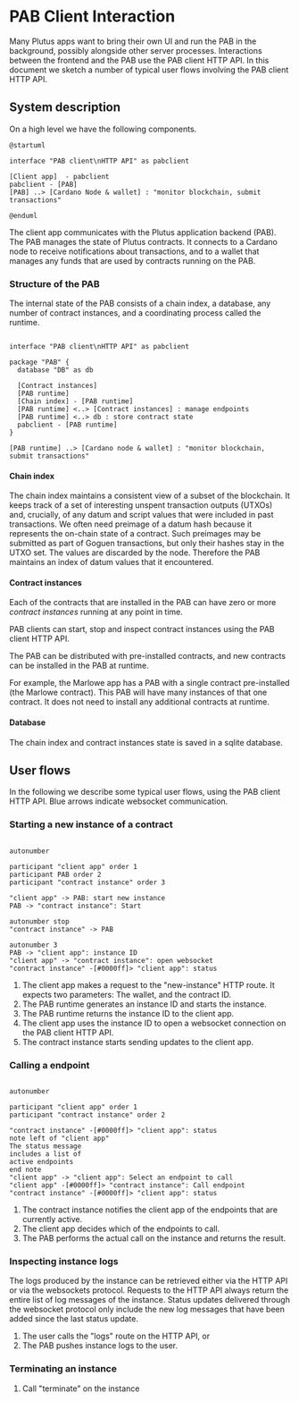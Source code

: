 # PAB Client Interaction

Many Plutus apps want to bring their own UI and run the PAB in the background, possibly alongside other server processes.
Interactions between the frontend and the PAB use the PAB client HTTP API.
In this document we sketch a number of typical user flows involving the PAB client HTTP API.

## System description

On a high level we have the following components.

```plantuml
@startuml

interface "PAB client\nHTTP API" as pabclient

[Client app]  - pabclient
pabclient - [PAB]
[PAB] ..> [Cardano Node & wallet] : "monitor blockchain, submit transactions"

@enduml
```

The client app communicates with the Plutus application backend (PAB).
The PAB manages the state of Plutus contracts.
It connects to a Cardano node to receive notifications about transactions, and to a wallet that manages any funds that are used by contracts running on the PAB.

### Structure of the PAB

The internal state of the PAB consists of a chain index, a database, any number of contract instances, and a coordinating process called the runtime.

```plantuml

interface "PAB client\nHTTP API" as pabclient

package "PAB" {
  database "DB" as db

  [Contract instances]
  [PAB runtime]
  [Chain index] - [PAB runtime]
  [PAB runtime] <..> [Contract instances] : manage endpoints
  [PAB runtime] <..> db : store contract state
  pabclient - [PAB runtime]
}

[PAB runtime] ..> [Cardano node & wallet] : "monitor blockchain, submit transactions"
```

#### Chain index

The chain index maintains a consistent view of a subset of the blockchain.
It keeps track of a set of interesting unspent transaction outputs (UTXOs) and, crucially, of any datum and script values that were included in past transactions.
We often need preimage of a datum hash because it represents the on-chain state of a contract.
Such preimages may be submitted as part of Goguen transactions, but only their hashes stay in the UTXO set.
The values are discarded by the node.
Therefore the PAB maintains an index of datum values that it encountered.

#### Contract instances

Each of the contracts that are installed in the PAB can have zero or more *contract instances* running at any point in time.

PAB clients can start, stop and inspect contract instances using the PAB client HTTP API.

The PAB can be distributed with pre-installed contracts, and new contracts can be installed in the PAB at runtime.

For example, the Marlowe app has a PAB with a single contract pre-installed (the Marlowe contract).
This PAB will have many instances of that one contract.
It does not need to install any additional contracts at runtime.

#### Database

The chain index and contract instances state is saved in a sqlite database.

## User flows

In the following we describe some typical user flows, using the PAB client HTTP API.
Blue arrows indicate websocket communication.

### Starting a new instance of a contract

```plantuml

autonumber

participant "client app" order 1
participant PAB order 2
participant "contract instance" order 3

"client app" -> PAB: start new instance
PAB -> "contract instance": Start

autonumber stop
"contract instance" -> PAB

autonumber 3
PAB -> "client app": instance ID
"client app" -> "contract instance": open websocket
"contract instance" -[#0000ff]> "client app": status
```

1. The client app makes a request to the "new-instance" HTTP route. It expects two parameters: The wallet, and the contract ID.
2. The PAB runtime generates an instance ID and starts the instance.
3. The PAB runtime returns the instance ID to the client app.
4. The client app uses the instance ID to open a websocket connection on the PAB client HTTP API.
5. The contract instance starts sending updates to the client app.

### Calling a endpoint

```plantuml

autonumber

participant "client app" order 1
participant "contract instance" order 2

"contract instance" -[#0000ff]> "client app": status
note left of "client app"
The status message
includes a list of
active endpoints
end note
"client app" -> "client app": Select an endpoint to call
"client app" -[#0000ff]> "contract instance": Call endpoint
"contract instance" -[#0000ff]> "client app": status
```

1. The contract instance notifies the client app of the endpoints that are currently active.
2. The client app decides which of the endpoints to call.
3. The PAB performs the actual call on the instance and returns the result.

### Inspecting instance logs

The logs produced by the instance can be retrieved either via the HTTP API or via the websockets protocol.
Requests to the HTTP API always return the entire list of log messages of the instance.
Status updates delivered through the websocket protocol only include the new log messages that have been added since the last status update.

1. The user calls the "logs" route on the HTTP API, or
2. The PAB pushes instance logs to the user.

### Terminating an instance

1. Call "terminate" on the instance